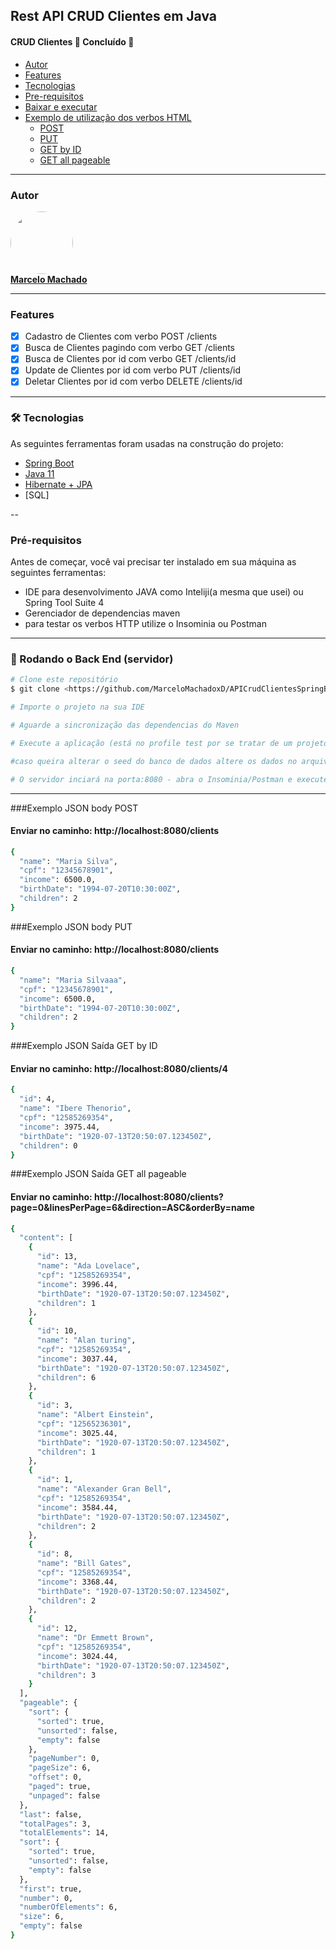 ## Rest API CRUD Clientes em Java

<h4 align="left">
 CRUD Clientes 🚀 Concluído 🚀
</h4>

<!--ts-->
* [Autor](#autor)
* [Features](#features)
* [Tecnologias](#tecnologias)
* [Pre-requisitos](#prerequisitos)
* [Baixar e executar](#baixar)
* [Exemplo de utilização dos verbos HTML](#como-usar)
    * [POST](#exemplo-json-body-post)
    * [PUT](#exemplo-json-body-put)
    * [GET by ID](#exemplo-json-sada-get-by-id)
    * [GET all pageable](#exemplo-json-sada-get-all-pageable)
<!--te-->

---

### Autor

<a href="https://www.linkedin.com/in/marcelomachado1987/">
 <img style="border-radius: 50%;" src="https://media-exp1.licdn.com/dms/image/C4E03AQEwV54JjLc-9g/profile-displayphoto-shrink_800_800/0/1621682542460?e=1626912000&v=beta&t=Ctis1Z8wFBsNtnuMhTXGp7cXWA12JyY5t9KF9rfQf58" width="100px;" alt=""/>
 <br />
<b>Marcelo Machado</b></a>
 <br />

---

### Features

- [x] Cadastro de Clientes com verbo POST /clients
- [x] Busca de Clientes pagindo com verbo GET /clients
- [x] Busca de Clientes por id com verbo GET /clients/id
- [x] Update de Clientes por id com verbo PUT /clients/id
- [x] Deletar Clientes por id com verbo DELETE /clients/id

---

### 🛠 Tecnologias

As seguintes ferramentas foram usadas na construção do projeto:

- [Spring Boot](https://spring.io/projects)
- [Java 11](https://docs.oracle.com/en/java/javase/11/)
- [Hibernate + JPA](https://hibernate.org/)
- [SQL]

--

### Pré-requisitos

Antes de começar, você vai precisar ter instalado em sua máquina as seguintes ferramentas:

* IDE para desenvolvimento JAVA como Inteliji(a mesma que usei) ou Spring Tool Suite 4
* Gerenciador de dependencias maven
* para testar os verbos HTTP utilize o Insominia ou Postman

---

### 🎲 Rodando o Back End (servidor)

```bash
# Clone este repositório
$ git clone <https://github.com/MarceloMachadoxD/APICrudClientesSpringBootJPA.git>

# Importe o projeto na sua IDE

# Aguarde a sincronização das dependencias do Maven

# Execute a aplicação (está no profile test por se tratar de um projeto desenvolvido com intuito de estudo)

#caso queira alterar o seed do banco de dados altere os dados no arquivo resoruces/data.sql

# O servidor inciará na porta:8080 - abra o Insominia/Postman e execute os verbos HTML na url <http://localhost:8080/clients>

```

---

###Exemplo JSON body POST
#### Enviar no caminho: http://localhost:8080/clients
```bash
{
  "name": "Maria Silva",
  "cpf": "12345678901",
  "income": 6500.0,
  "birthDate": "1994-07-20T10:30:00Z",
  "children": 2
}
```

###Exemplo JSON body PUT
#### Enviar no caminho: http://localhost:8080/clients
```bash
{
  "name": "Maria Silvaaa",
  "cpf": "12345678901",
  "income": 6500.0,
  "birthDate": "1994-07-20T10:30:00Z",
  "children": 2
}
```


###Exemplo JSON Saída GET by ID
#### Enviar no caminho: http://localhost:8080/clients/4
```bash
{
  "id": 4,
  "name": "Ibere Thenorio",
  "cpf": "12585269354",
  "income": 3975.44,
  "birthDate": "1920-07-13T20:50:07.123450Z",
  "children": 0
}
```

###Exemplo JSON Saída GET all pageable
#### Enviar no caminho: http://localhost:8080/clients?page=0&linesPerPage=6&direction=ASC&orderBy=name
```bash
{
  "content": [
    {
      "id": 13,
      "name": "Ada Lovelace",
      "cpf": "12585269354",
      "income": 3996.44,
      "birthDate": "1920-07-13T20:50:07.123450Z",
      "children": 1
    },
    {
      "id": 10,
      "name": "Alan turing",
      "cpf": "12585269354",
      "income": 3037.44,
      "birthDate": "1920-07-13T20:50:07.123450Z",
      "children": 6
    },
    {
      "id": 3,
      "name": "Albert Einstein",
      "cpf": "12565236301",
      "income": 3025.44,
      "birthDate": "1920-07-13T20:50:07.123450Z",
      "children": 1
    },
    {
      "id": 1,
      "name": "Alexander Gran Bell",
      "cpf": "12585269354",
      "income": 3584.44,
      "birthDate": "1920-07-13T20:50:07.123450Z",
      "children": 2
    },
    {
      "id": 8,
      "name": "Bill Gates",
      "cpf": "12585269354",
      "income": 3368.44,
      "birthDate": "1920-07-13T20:50:07.123450Z",
      "children": 2
    },
    {
      "id": 12,
      "name": "Dr Emmett Brown",
      "cpf": "12585269354",
      "income": 3024.44,
      "birthDate": "1920-07-13T20:50:07.123450Z",
      "children": 3
    }
  ],
  "pageable": {
    "sort": {
      "sorted": true,
      "unsorted": false,
      "empty": false
    },
    "pageNumber": 0,
    "pageSize": 6,
    "offset": 0,
    "paged": true,
    "unpaged": false
  },
  "last": false,
  "totalPages": 3,
  "totalElements": 14,
  "sort": {
    "sorted": true,
    "unsorted": false,
    "empty": false
  },
  "first": true,
  "number": 0,
  "numberOfElements": 6,
  "size": 6,
  "empty": false
}
```